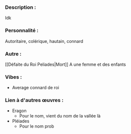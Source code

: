 ### Description :
Idk

### Personnalité :
Autoritaire, colérique, hautain, connard

### Autre :
[[Défaite du Roi Peliades|Mort]]
A une femme et des enfants

### Vibes :
- Average connard de roi

### Lien à d'autres œuvres :
- Eragon
	- Pour le nom, vient du nom de la vallée là
- Pléiades
	- Pour le nom prob